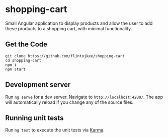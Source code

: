 # shopping-cart

Small Angular application to display products and allow the user to add these products to a shopping cart, with minimal functionality. 

## Get the Code
```
git clone https://github.com/flintojkee/shopping-cart
cd shopping-cart
npm i
npm start
```

## Development server

Run `ng serve` for a dev server. Navigate to `http://localhost:4200/`. The app will automatically reload if you change any of the source files.

## Running unit tests

Run `ng test` to execute the unit tests via [Karma](https://karma-runner.github.io).
